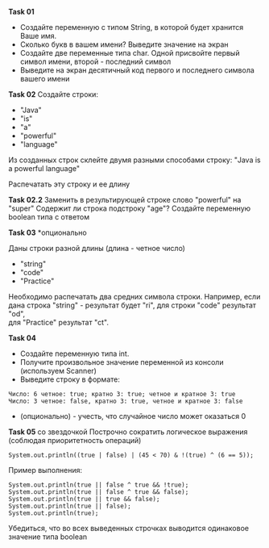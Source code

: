 **Task 01**
- Создайте переменную с типом String, в которой будет хранится Ваше имя. 
- Сколько букв в вашем имени? Выведите значение на экран 
- Создайте две переменные типа char. Одной присвойте первый символ имени, второй - последний символ
- Выведите на экран десятичный код первого и последнего символа вашего имени

**Task 02**
Создайте строки: 
- "Java"
- "is"
- "a"
- "powerful"
- "language"

Из созданных строк склейте двумя разными способами строку: "Java is a powerful language" 

Распечатать эту строку и ее длину

**Task 02.2** 
Заменить в результирующей строке слово "powerful" на "super"
Содержит ли строка подстроку "age"? Создайте переменную boolean типа c ответом 


**Task 03** *опционально

Даны строки разной длины (длина - четное число)
- "string"
- "code"
- "Practice"

Необходимо распечатать два средних символа строки. 
Например, если дана строка "string" - результат будет "ri", для строки "code" результат "od",  
для "Practice" результат "ct".


**Task 04**
- Создайте переменную типа int.
- Получите произвольное значение переменной из консоли (используем Scanner)
- Выведите строку в формате:
```
Число: 6 четное: true; кратно 3: true; четное и кратное 3: true
Число: 3 четное: false, кратно 3: true, четное и кратное 3: false
```

* (опционально) - учесть, что случайное число может оказаться 0

**Task 05** со звездочкой
Построчно сократить логическое выражения (соблюдая приоритетность операций)
```
System.out.println((true | false) | (45 < 70) & !(true) ^ (6 == 5));
```

Пример выполнения:
```
System.out.println(true || false ^ true && !true);
System.out.println(true || false ^ true && false);
System.out.println(true || true && false);
System.out.println(true || false);
System.out.println(true);
```

Убедиться, что во всех выведенных строчках выводится одинаковое значение типа boolean